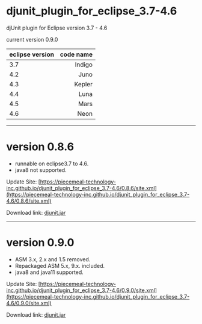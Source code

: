 # djunit_plugin_for_eclipse_3.7-4.6
djUnit plugin for Eclipse version 3.7 - 4.6

current version 0.9.0

|eclipse version|code name|
|:--|--:|
|3.7|Indigo|
|4.2|Juno|
|4.3|Kepler|
|4.4|Luna|
|4.5|Mars|
|4.6|Neon|

---

# version 0.8.6
- runnable on eclipse3.7 to 4.6.
- java8 not supported.

Update Site: [https://piecemeal-technology-inc.github.io/djunit_plugin_for_eclipse_3.7-4.6/0.8.6/site.xml](https://piecemeal-technology-inc.github.io/djunit_plugin_for_eclipse_3.7-4.6/0.8.6/site.xml)

Download link: [djunit.jar](https://piecemeal-technology-inc.github.io/djunit_plugin_for_eclipse_3.7-4.6/0.8.6/djunit-0.8.6.jar)

---

# version 0.9.0
- ASM 3.x, 2.x and 1.5 removed.
- Repackaged ASM 5.x, 9.x. included.
- java8 and java11 supported.

Update Site: [https://piecemeal-technology-inc.github.io/djunit_plugin_for_eclipse_3.7-4.6/0.9.0/site.xml](https://piecemeal-technology-inc.github.io/djunit_plugin_for_eclipse_3.7-4.6/0.9.0/site.xml)

Download link: [djunit.jar](
https://piecemeal-technology-inc.github.io/djunit_plugin_for_eclipse_3.7-4.6/0.9.0/djunit-0.9.0.jar)

